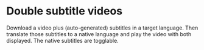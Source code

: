# Double subtitle videos

Download a video plus (auto-generated) subtitles in a target language. Then translate those subtitles to a native language and play the video with both displayed. The native subtitles are togglable.